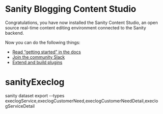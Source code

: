 # Sanity Blogging Content Studio

Congratulations, you have now installed the Sanity Content Studio, an open source real-time content editing environment
connected to the Sanity backend.

Now you can do the following things:

- [Read “getting started” in the docs](https://www.sanity.io/docs/introduction/getting-started?utm_source=readme)
- [Join the community Slack](https://slack.sanity.io/?utm_source=readme)
- [Extend and build plugins](https://www.sanity.io/docs/content-studio/extending?utm_source=readme)

# sanityExeclog

sanity dataset export --types execlogService,execlogCustomerNeed,execlogCustomerNeedDetail,execlogServiceDetail
